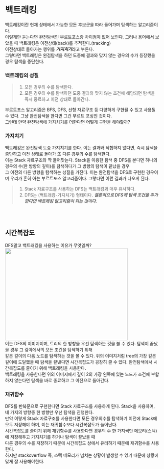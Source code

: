 # 백트래킹
백트래킹이란 현재 상태에서 가능한 모든 후보군을 따라 들어가며 탐색하는 알고리즘이다.       
이렇게만 듣는다면 완전탐색인 부르트포스랑 차이점이 없어 보인다. 그러나 용어에서 보았을 때 백트래킹은 이전상태(back)를 추적한다.(tracking)      
이전상태로 돌아가는 행위를 ***가지치기***라고 부른다.     
그렇다면 백트래킹은 완점탐색을 하던 도중에 결과와 맞지 않는 경우의 수가 등장했을 경우 탐색을 중단한다.     
### 백트래킹의 성질
> 1. 모든 경우의 수를 탐색한다.
> 2. 모든 경우의 수를 탐색하던 도중 결과와 맞지 않는 조건에 해당되면 탐색을 즉시 종료하고 이전 상태로 돌아간다.
             
부르트포스 알고리즘은 BFS, DFS, 선형 자료구조 등 다양하게 구현될 수 있고 사용될 수 있다. 그냥 완전탐색을 한다면 그건 부르트 포싱인 것이다.     
그런데 만약 완전탐색에 가지치기를 더한다면 어떻게 구현을 해야할까?      

### 가지치기  
백트래킹은 완전탐색 도중 가지치기를 한다. 이는 결과와 적합하지 않다면, 즉시 탐색을 중단하고 이전 상태로 돌아가 또 다른 경우의 수를 탐색한다.     
이는 Stack 자료구조와 딱 들어맞는다. Stack을 이용한 탐색 중 DFS를 본다면 하나의 경우의 수(한 방향의 깊이)를 탐색하다가 그 방향의 탐색이 끝났을 경우     
그 이전의 다른 방향을 탐색하는 성질을 가진다. 이는 완전탐색을 DFS로 구현한 경우이며 우리가 흔히 아는 부르트포스 알고리즘이다. 
그렇다면 이런 결과가 나오게 된다.
> 1. Stack 자료구조를 사용하는 DFS는 백트래킹과 매우 유사하다.
> 2. DFS는 (백트래킹-가지치기) 형태이다.
> ***결론적으로 DFS에 탐색 조건을 추가한다면 백트래킹 알고리즘이 되는 것이다.***     
        
<br><br>
## 시간복잡도   
DFS말고 백트래킹을 사용하는 이유가 무엇일까?       
<img src="https://upload.wikimedia.org/wikipedia/commons/thumb/2/2c/Depthfirst.png/250px-Depthfirst.png"  width="400" height="300"/>      
이는 DFS의 이미지이며, 트리의 한 방향을 우선 탐색하는 것을 볼 수 있다. 탐색이 끝났을 경우 그 깊이에서의 모든 조건을 탐색하기 위해     
같은 깊이의 다음 노드를 탐색하는 것을 볼 수 있다. 위의 이미지처럼 tree의 가장 깊은 깊이에 도달했을 때 탐색을 끝낸다면 시간복잡도가 굉장히 클 수 있다.
완전탐색에서 시간복잡도를 줄이기 위해 백트래킹을 사용한다.       
백트래킹을 사용한다면 위의 이미지에서 깊이 2의 가장 왼쪽에 있는 노드가 조건에 부합하지 않는다면 탐색을 바로 종료하고 그 이전으로 돌아간다.    

### 재귀함수
DFS를 반복문으로 구현한다면 Stack 자료구조를 사용하게 된다. Stack을 사용하여, 네 가지의 방향중 한 방향만 우선 탐색을 진행한다.      
만약 이렇게 Stack 자료구조를 사용한다면 모든 경우의수를 탐색하기 이전에 Stack에 모두 저장해야 하며, 이는 재귀함수보다 시간복잡도가 늘어난다.     
시간복잡도를 줄이기 위해 재귀함수를 사용한다면 경우의 수 한 가지씩만 메모리(스택)에 저장해두고 가지치기를 하거나 탐색이 끝났을 때     
다른 경우의 수를 저장하기 때문에 시간복잡도 상에서 유리하기 때문에 재귀함수를 사용한다.    
하지만 stackoverflow 즉, 스택 메모리가 넘치는 상황이 발생할 수 있기 때문에 상황에 맞게 잘 사용해야한다.       



